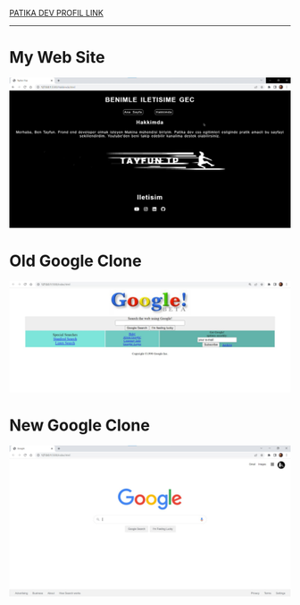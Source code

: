 [PATIKA DEV PROFIL LINK](https://app.patika.dev/razumihin)

---

# My Web Site

![Proje Görseli](/My%20web%20Site/image/tanitim.jpg)

# Old Google Clone

![Proje Görseli](/Old%20Google%20clone/image/gorsel.jpg)

# New Google Clone

![Proje Görseli](/New%20Google%20clone/img/proje.jpg)
